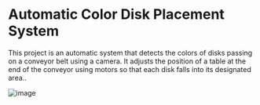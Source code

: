 # Automatic Color Disk Placement System
This project is an automatic system that detects the colors of disks passing on a conveyor belt using a camera. It adjusts the position of a table at the end of the conveyor using motors so that each disk falls into its designated area..

![image](https://github.com/emogooo/MMBP-Arduino/assets/58745898/d829f847-e210-45ff-abae-57f8062267b0)
